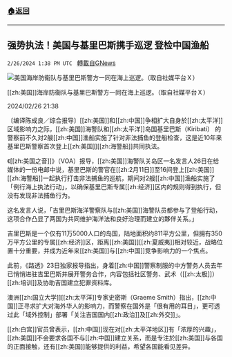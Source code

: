 ###  [:house:返回](README.md)
---


## 强势执法！美国与基里巴斯携手巡逻 登检中国渔船
`2/26/2024 1:38 PM UTC ` [轉載自GNews](https://gnews.org/articles/2343150)

![美国海岸防衞队与基里巴斯警方一同在海上巡逻。（取自社媒平台Ｘ）](https://img.ltn.com.tw/Upload/news/600/2024/02/26/4590436_1_1.jpg "美国海岸防衞队与基里巴斯警方一同在海上巡逻。（取自社媒平台Ｘ）")

[[zh:美国]]海岸防衞队与基里巴斯警方一同在海上巡逻。（取自社媒平台Ｘ）

2024/02/26 21:38

〔编译陈成良／综合报导〕[[zh:美国]]和[[zh:中国]]争相扩大自身於[[zh:太平洋]]区域影响力之际，[[zh:美国]]海警队和[[zh:太平洋]]岛国基里巴斯（Kiribati） 的警察前不久对2艘[[zh:中国]]渔船实施了针对非法捕鱼的登船检查，这是近10年来基里巴斯警察首次登上[[zh:美国]][[zh:海警船]]共同执法。

《[[zh:美国之音]]》（VOA）报导，[[zh:美国]]海警队关岛区一名发言人26日在给媒体的一份电邮中说，基里巴斯的警官在[[zh:2月11日]]至16间登上[[zh:美国]][[zh:海警船]]一起执行打击非法捕鱼的巡航，期间对2艘[[zh:中国]]渔船实施了「例行海上执法行动」，以确保基里巴斯专属[[zh:经济]]区内的规则得到执行，但没有发现非法捕鱼行为。

这名发言人说，「吉里巴斯海洋警察队与[[zh:美国]]海警队员都参与了登船行动，这项合作凸显了两国为共同维护海洋法和良好治理而建立的夥伴关系。」

吉里巴斯是一个仅有11万5000人口的岛国，陆地面积约811平方公里，但拥有350万平方公里的专属[[zh:经济]]区，距离[[zh:美国]][[zh:夏威夷]]相对较近，战略位置十分重要，并成为近年来[[zh:美国]]与[[zh:中国]]竞争影响力的一个焦点。

此前，《路透》23日独家报导指出，身着[[zh:中国]]警察制服的中方警务人员去年已悄悄进驻吉里巴斯并展开警务合作，内容包括社区警务、武术（[[zh:太极]]）[[zh:培训]]及协助吉国建立犯罪资料库。

澳洲[[zh:国立大学]][[zh:太平洋]]专家史密斯（Graeme Smith）指出，[[zh:中国]]正寻求扩大对海外华人的影响力，而警察在国外是「很有用的耳目」，更可透过此「域外控制」部署「关注吉国国内[[zh:政治]]及[[zh:外交]]」。

[[zh:白宫]]官员曾表示，[[zh:中国]]现在对[[zh:太平洋地区]]有「浓厚的兴趣」，[[zh:美国]]不会要求各国不与[[zh:中国]]建立关系，而是专注於[[zh:美国]]与各国的正面接触，还有[[zh:美国]]能够提供的利益，希望各国能看见差异。
